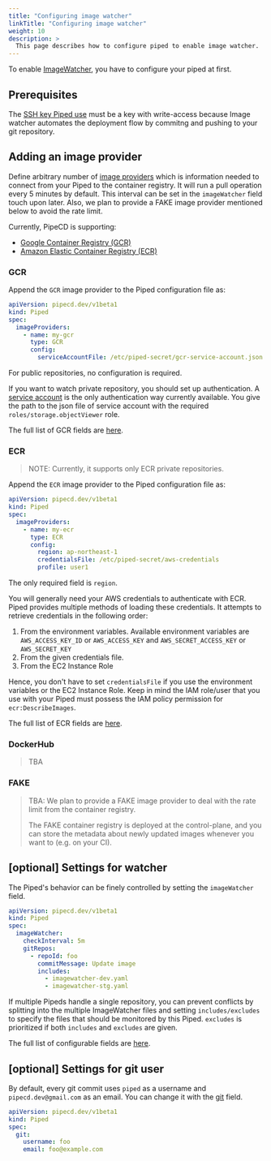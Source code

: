 ```yaml
---
title: "Configuring image watcher"
linkTitle: "Configuring image watcher"
weight: 10
description: >
  This page describes how to configure piped to enable image watcher.
---
```


To enable [ImageWatcher](/docs/user-guide/image-watcher/), you have to configure your piped at first.

## Prerequisites
The [SSH key Piped use](/docs/operator-manual/piped/configuration-reference/#git) must be a key with write-access because Image watcher automates the deployment flow by commitng and pushing to your git repository.

## Adding an image provider
Define arbitrary number of [image providers](/docs/concepts#image-provider) which is information needed to connect from your Piped to the container registry.
It will run a pull operation every 5 minutes by default. This interval can be set in the `imageWatcher` field touch upon later.
Also, we plan to provide a FAKE image provider mentioned below to avoid the rate limit.

Currently, PipeCD is supporting:
- [Google Container Registry (GCR)](https://cloud.google.com/container-registry)
- [Amazon Elastic Container Registry (ECR)](https://aws.amazon.com/ecr)

### GCR
Append the `GCR` image provider to the Piped configuration file as:

```yaml
apiVersion: pipecd.dev/v1beta1
kind: Piped
spec:
  imageProviders:
    - name: my-gcr
      type: GCR
      config:
        serviceAccountFile: /etc/piped-secret/gcr-service-account.json
```

For public repositories, no configuration is required.

If you want to watch private repository, you should set up authentication.
A [service account](https://cloud.google.com/compute/docs/access/service-accounts) is the only authentication way currently available.
You give the path to the json file of service account with the required `roles/storage.objectViewer` role.

The full list of GCR fields are [here](/docs/operator-manual/piped/configuration-reference/#imageprovidergcrconfig).

### ECR

>NOTE: Currently, it supports only ECR private repositories.

Append the `ECR` image provider to the Piped configuration file as:

```yaml
apiVersion: pipecd.dev/v1beta1
kind: Piped
spec:
  imageProviders:
    - name: my-ecr
      type: ECR
      config:
        region: ap-northeast-1
        credentialsFile: /etc/piped-secret/aws-credentials
        profile: user1
```

The only required field is `region`.

You will generally need your AWS credentials to authenticate with ECR. Piped provides multiple methods of loading these credentials.
It attempts to retrieve credentials in the following order:
1. From the environment variables. Available environment variables are `AWS_ACCESS_KEY_ID` or `AWS_ACCESS_KEY` and `AWS_SECRET_ACCESS_KEY` or `AWS_SECRET_KEY`
1. From the given credentials file.
1. From the EC2 Instance Role

Hence, you don't have to set `credentialsFile` if you use the environment variables or the EC2 Instance Role. Keep in mind the IAM role/user that you use with your Piped must possess the IAM policy permission for `ecr:DescribeImages`.

The full list of ECR fields are [here](/docs/operator-manual/piped/configuration-reference/#imageproviderecrconfig).

### DockerHub

>TBA

### FAKE

>TBA: We plan to provide a FAKE image provider to deal with the rate limit from the container registry.
>
>The FAKE container registry is deployed at the control-plane, and you can store the metadata about newly updated images whenever you want to (e.g. on your CI).


## [optional] Settings for watcher
The Piped's behavior can be finely controlled by setting the `imageWatcher` field.

```yaml
apiVersion: pipecd.dev/v1beta1
kind: Piped
spec:
  imageWatcher:
    checkInterval: 5m
    gitRepos:
      - repoId: foo
        commitMessage: Update image
        includes:
          - imagewatcher-dev.yaml
          - imagewatcher-stg.yaml
```

If multiple Pipeds handle a single repository, you can prevent conflicts by splitting into the multiple ImageWatcher files and setting `includes/excludes` to specify the files that should be monitored by this Piped.
`excludes` is prioritized if both `includes` and `excludes` are given.

The full list of configurable fields are [here](/docs/operator-manual/piped/configuration-reference/#imagewatcher).

## [optional] Settings for git user
By default, every git commit uses `piped` as a username and `pipecd.dev@gmail.com` as an email. You can change it with the [git](/docs/operator-manual/piped/configuration-reference/#git) field.

```yaml
apiVersion: pipecd.dev/v1beta1
kind: Piped
spec:
  git:
    username: foo
    email: foo@example.com
```
